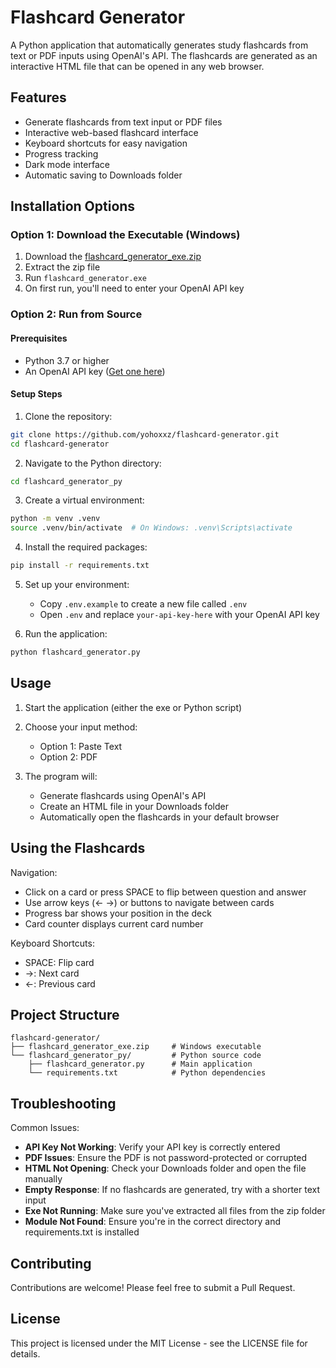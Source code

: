 # Flashcard Generator

A Python application that automatically generates study flashcards from text or PDF inputs using OpenAI's API. The flashcards are generated as an interactive HTML file that can be opened in any web browser.

## Features
- Generate flashcards from text input or PDF files
- Interactive web-based flashcard interface
- Keyboard shortcuts for easy navigation
- Progress tracking
- Dark mode interface
- Automatic saving to Downloads folder

## Installation Options

### Option 1: Download the Executable (Windows)
1. Download the [flashcard_generator_exe.zip](https://github.com/yohoxxz/flashcard-generator/releases/latest/download/flashcard_generator_exe.zip)
2. Extract the zip file
3. Run `flashcard_generator.exe`
4. On first run, you'll need to enter your OpenAI API key

### Option 2: Run from Source

#### Prerequisites
- Python 3.7 or higher
- An OpenAI API key ([Get one here](https://platform.openai.com/api-keys))

#### Setup Steps
1. Clone the repository:
```bash
git clone https://github.com/yohoxxz/flashcard-generator.git
cd flashcard-generator
```

2. Navigate to the Python directory:
```bash
cd flashcard_generator_py
```

3. Create a virtual environment:
```bash
python -m venv .venv
source .venv/bin/activate  # On Windows: .venv\Scripts\activate
```

4. Install the required packages:
```bash
pip install -r requirements.txt
```

5. Set up your environment:
   - Copy `.env.example` to create a new file called `.env`
   - Open `.env` and replace `your-api-key-here` with your OpenAI API key

6. Run the application:
```bash
python flashcard_generator.py
```

## Usage

1. Start the application (either the exe or Python script)

2. Choose your input method:
   - Option 1: Paste Text
   - Option 2: PDF
  

3. The program will:
   - Generate flashcards using OpenAI's API
   - Create an HTML file in your Downloads folder
   - Automatically open the flashcards in your default browser

## Using the Flashcards

Navigation:
- Click on a card or press SPACE to flip between question and answer
- Use arrow keys (← →) or buttons to navigate between cards
- Progress bar shows your position in the deck
- Card counter displays current card number

Keyboard Shortcuts:
- SPACE: Flip card
- →: Next card
- ←: Previous card

## Project Structure
```
flashcard-generator/
├── flashcard_generator_exe.zip     # Windows executable
└── flashcard_generator_py/         # Python source code
    ├── flashcard_generator.py      # Main application
    └── requirements.txt            # Python dependencies
```

## Troubleshooting

Common Issues:
- **API Key Not Working**: Verify your API key is correctly entered
- **PDF Issues**: Ensure the PDF is not password-protected or corrupted
- **HTML Not Opening**: Check your Downloads folder and open the file manually
- **Empty Response**: If no flashcards are generated, try with a shorter text input
- **Exe Not Running**: Make sure you've extracted all files from the zip folder
- **Module Not Found**: Ensure you're in the correct directory and requirements.txt is installed

## Contributing

Contributions are welcome! Please feel free to submit a Pull Request.

## License

This project is licensed under the MIT License - see the LICENSE file for details.
